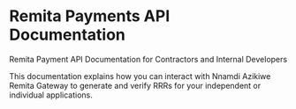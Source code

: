 # Remita Payments API Documentation
Remita Payment API Documentation for Contractors and Internal Developers

This documentation explains how you can interact with Nnamdi Azikiwe Remita Gateway to generate and verify RRRs for your independent or individual applications.
